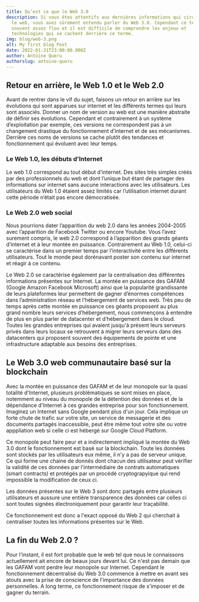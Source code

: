 ```yaml
---
title: Qu’est ce que le Web 3.0
description: Si vous êtes attentifs aux dernières informations qui circulent sur
  le web, vous avez sûrement entendu parler du Web 3.0. Cependant ce terme est
  souvent assez flou et il est difficile de comprendre les enjeux et
  technologies qui se cachent derrière ce terme.
img: blog/web-3.png
alt: My first blog Post
date: 2022-01-31T23:00:00.000Z
author: Antoine Queru
authorslug: antoine-queru
---
```


## Retour en arrière, le Web 1.0 et le Web 2.0
Avant de rentrer dans le vif du sujet, faisons un retour en arrière sur les évolutions qui sont apparues sur internet et les différents termes qui leurs sont associés. Donner un nom de version au web est une manière abstraite de définir ses évolutions. Cependant et contrairement à un système d’exploitation par exemple, ces versions ne correspondent pas à un changement drastique du fonctionnement d’internet et de ses mécanismes. Derrière ces noms de versions se cache plutôt des tendances et fonctionnement qui évoluent avec leur temps. 

### Le Web 1.0, les débuts d’Internet
Le web 1.0 correspond au tout début d’internet. Des sites très simples créés par des professionnels du web et dont l’unique but étant de partager des informations sur internet sans aucune interactions avec les utilisateurs. Les utilisateurs du Web 1.0 étaient assez limités car l’utilisation internet durant cette période n’était pas encore démocratisée. 

### Le Web 2.0 web social
Nous pourrions dater l’apparition du web 2.0 dans les années 2004-2005 avec l’apparition de Facebook Twitter ou encore Youtube. Vous l’avez surement compris, le web 2.0 correspond à l’apparition des grands géants d’internet et à leur montée en puissance. Contrairement au Web 1.0, celui-ci se caractérise dans un premier temps par l’interactivité entre les différents utilisateurs. Tout le monde peut dorénavant poster son contenu sur internet et réagir à ce contenu. 

Le Web 2.0 se caractérise également par la centralisation des différentes informations présentes sur Internet. La montée en puissance des GAFAM (Google Amazon Facebook Microsoft) ainsi que la popularité grandissante de leurs plateformes leur permettent de gagner d’énormes compétences dans l’administration réseau et l’hébergement de services web. Très peu de temps après cette montée en puissance ces géants proposent au plus grand nombre leurs services d’hébergement, nous commençons à entendre de plus en plus parler de datacenter et d’hébergement dans le cloud. Toutes les grandes entreprises qui avaient jusqu'à présent leurs serveurs privés dans leurs locaux se retrouvent à migrer leurs serveurs dans des datacenters qui proposent souvent des équipements de pointe et une infrastructure adaptable aux besoins des entreprises. 

## Le Web 3.0 web communautaire basé sur la blockchain
Avec la montée en puissance des GAFAM et de leur monopole sur la quasi totalité d'Internet, plusieurs problématiques se sont mises en place, notemment au niveau du monopole de la détention des données et de la dépendance d'Internet à ces grandes entreprise pour son fonctionnement. Imaginez un Internet sans Google pendant plus d'un jour. Cela implique un forte chute de trafic sur votre site, un service de messagerie et des documents partagés inaccessible, peut être même tout votre site ou votre apppliation web si celle ci est hébergé sur Google Cloud Platform.

Ce monopole peut faire peur et a indirectement impliqué la montée du Web 3.0 dont le fonctionnement est basé sur la blockchain. Toute les données sont stockés par les utilisateurs eux même, il n'y a pas de serveur unique. Ce qui forme une chaine de donnés dont chacun des utilisateur peut vérifier la validité de ces données par l'intermédiaire de contrats automatiques (smart contracts) et protégés par un procédé cryptograpyique qui rend impossible la modification de ceux ci.

Les données présentes sur le Web 3 sont donc partagés entre plusieurs utilisateurs et aussure une entière transparence des données car celles ci sont toutes signées électroniquement pour garantir leur traçabilité. 

Ce fonctionnement est donc a l'exact opposé du Web 2 qui cherchait à centraliser toutes les informations présentes sur le Web.

## La fin du Web 2.0 ?
Pour l'instant, il est fort probable que le web tel que nous le connaissons actuellement ait encore de beaux jours devant lui. Ce n'est pas demain que les GAFAM vont perdre leur monopole sur Internet. Cependant le fonctionnement décentralisé du Web 3.0 commence à mettre en avant ses atouts avec la prise de conscience de l'importance des données personnelles. A long terme, ce fonctionnement risque de s'imposer et de gagner du terrain. 

